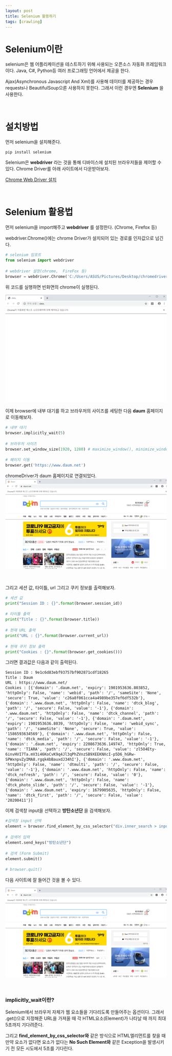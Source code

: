 ```yaml
---
layout: post
title: Selenium 활용하기
tags: [crawling]
---
```

# Selenium이란
selenium은 웹 어플리케이션을 테스트하기 위해 사용되는 오픈소스 자동화 프레임워크이다. Java, C#, Python등 여러 프로그래밍 언어에서 제공을 한다.

Ajax(Asynchronous Javascript And Xml)를 사용해 데이터를 제공하는 경우 requests나 BeautifulSoup으론 사용하지 못한다. 그래서 이런 경우엔 __Selenium__ 을 사용한다.

&nbsp;
&nbsp;
&nbsp;
&nbsp;

# 설치방법
먼저 selenium을 설치해준다.

~~~
pip install selenium
~~~

Selenium은 **webdriver** 라는 것을 통해 디바이스에 설치된 브라우저들을 제어할 수 있다. Chrome Driver를 아래 사이트에서 다운받아보자.

[Chrome Web Driver 설치](https://sites.google.com/a/chromium.org/chromedriver/downloads)

&nbsp;
&nbsp;
&nbsp;

# Selenium 활용법
먼저 selenium을 import해주고 __webdriver__ 를 설정한다. (Chrome, Firefox 등)

webdriver.Chrome()에는 chrome Driver가 설치되어 있는 경로를 인자값으로 넘긴다.
~~~python
# selenium 임포트
from selenium import webdriver

# webdriver 설정(chrome,  FireFox 등)
browser = webdriver.Chrome('C:/Users/ASUS/Pictures/Desktop/chromedriver.exe')
~~~

위 코드를 실행하면 빈화면의 chrome이 실행된다.

![Alt text](/public/post/2020_04_11_Selenium/chromeDriver.PNG)

이제 browser에 내부 대기를 하고 브라우저의 사이즈를 세팅한 다음 **daum** 홈페이지로 이동해보자.

~~~python
# 내부 대기
browser.implicitly_wait(5)

# 브라우저 사이즈
browser.set_window_size(1920, 1280) # maximize_window(), minimize_window()

# 페이지 이동
browser.get('https://www.daum.net')
~~~
chromeDriver가 daum 홈페이지로 연결되었다.
![Alt text](/public/post/2020_04_11_Selenium/daum.PNG)

&nbsp;

그리고 세션 값, 타이틀, url 그리고 쿠키 정보를 출력해보자.

~~~python
# 세션 값
print("Session ID : {}".format(browser.session_id))

# 타이틀 출력
print("Title : {}".format(browser.title))

# 현재 URL 출력
print("URL : {}".format(browser.current_url))

# 현재 쿠키 정보 출력
print("Cookies : {}".format(browser.get_cookies()))
~~~

그러면 결과값은 다음과 같이 출력된다.
~~~
Session ID : 9e1c6d83ebf93757bf902871cdf18265
Title : Daum
URL : https://www.daum.net/
Cookies : [{'domain': '.daum.net', 'expiry': 1901953636.803852, 'httpOnly': False, 'name': 'webid', 'path': '/', 'sameSite': 'None',
'secure': True, 'value': 'c26a8f061cca4a4989be357ef6df532b'}, {'domain': '.www.daum.net', 'httpOnly': False, 'name': 'dtck_blog', 'path': '/', 'secure': False, 'value': '-1'}, {'domain': '.www.daum.net', 'httpOnly': False, 'name': 'dtck_channel', 'path': '/', 'secure': False, 'value': '-1'}, {'domain': '.daum.net', 'expiry': 1901953636.8039, 'httpOnly': False, 'name': 'webid_sync', 'path': '/', 'sameSite': 'None', 'secure': True, 'value': '1586593634569'}, {'domain': '.www.daum.net', 'httpOnly': False, 'name': 'dtck_media', 'path': '/', 'secure': False, 'value': '-1'}, {'domain': '.daum.net', 'expiry': 2208673636.149747, 'httpOnly': True, 'name': 'TIARA', 'path': '/', 'secure': False, 'value': 'zl5O4Ety-6invHVI7Ta.mV3i46KoCvK9q4Jl3qPhZVnzSB9XEEKNXcI-p5D6_hGRw-SPWxnpvZyIMA8.rgqk4bBauxdJ34hI'}, {'domain': '.www.daum.net', 'httpOnly': False, 'name': 'dtmulti', 'path': '/', 'secure': False, 'value': '-1'}, {'domain': '.www.daum.net', 'httpOnly': False, 'name': 'dtck_refresh', 'path': '/', 'secure': False, 'value': '0'}, {'domain': '.www.daum.net', 'httpOnly': False, 'name': 'dtck_photo_slide', 'path': '/', 'secure': False, 'value': '-1'}, {'domain': '.www.daum.net', 'expiry': 1679905635, 'httpOnly': False, 'name': 'dtck_first', 'path': '/', 'secure': False, 'value': '20200411'}]
~~~

이제 검색창 input을 선택하고 __방탄소년단__ 을 검색해보자.

~~~python
#검색창 input 선택
element = browser.find_element_by_css_selector("div.inner_search > input.tf_keyword")

# 검색어 입력
element.send_keys("방탄소년단")

# 검색 (Form Submit)
element.submit()

# browser.quit()
~~~

다음 사이트에 잘 들어간 것을 볼 수 있다.

![Alt text](/public/post/2020_04_11_Selenium/daum.PNG)

&nbsp;
&nbsp;
&nbsp;

### implicitly_wait이란?
Selenium에서 브라우저 자체가 웹 요소들을 기다리도록 만들어주는 옵션이다. 그래서 .get()으로 지정해준 URL을 가져올 때 각 HTML요소(Element)가 나타날 때 까지 최대 5초까지 기다려준다.

그리고 **find_element_by_css_selector와** 같은 방식으로 HTML엘리먼트를 찾을 때 만약 요소가 없다면 요소가 없다는 **No Such Element와** 같은 Exception을 발생시키기 전 모든 시도에서 5초를 기다린다.
